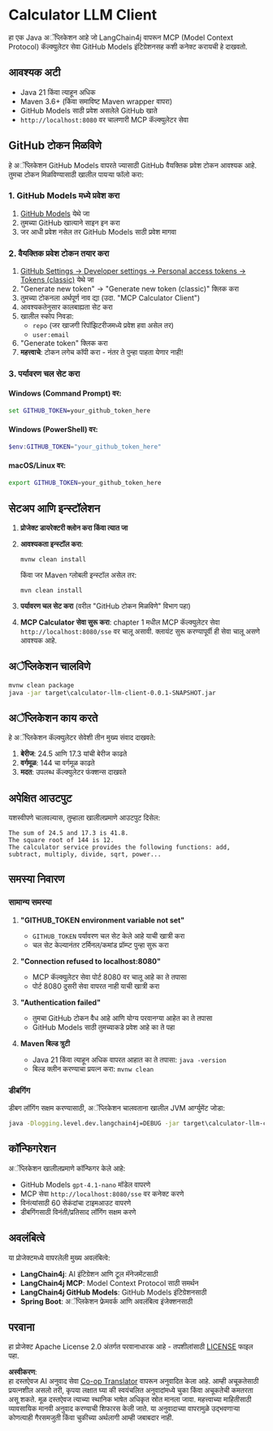 <!--
CO_OP_TRANSLATOR_METADATA:
{
  "original_hash": "ac2459c0d5cc823922e3d9240a95028c",
  "translation_date": "2025-07-13T19:08:12+00:00",
  "source_file": "03-GettingStarted/03-llm-client/solution/java/README.md",
  "language_code": "mr"
}
-->
# Calculator LLM Client

हा एक Java अॅप्लिकेशन आहे जो LangChain4j वापरून MCP (Model Context Protocol) कॅल्क्युलेटर सेवा GitHub Models इंटिग्रेशनसह कशी कनेक्ट करायची हे दाखवतो.

## आवश्यक अटी

- Java 21 किंवा त्याहून अधिक
- Maven 3.6+ (किंवा समाविष्ट Maven wrapper वापरा)
- GitHub Models साठी प्रवेश असलेले GitHub खाते
- `http://localhost:8080` वर चालणारी MCP कॅल्क्युलेटर सेवा

## GitHub टोकन मिळविणे

हे अॅप्लिकेशन GitHub Models वापरते ज्यासाठी GitHub वैयक्तिक प्रवेश टोकन आवश्यक आहे. तुमचा टोकन मिळविण्यासाठी खालील पायऱ्या फॉलो करा:

### 1. GitHub Models मध्ये प्रवेश करा
1. [GitHub Models](https://github.com/marketplace/models) येथे जा
2. तुमच्या GitHub खात्याने साइन इन करा
3. जर आधी प्रवेश नसेल तर GitHub Models साठी प्रवेश मागवा

### 2. वैयक्तिक प्रवेश टोकन तयार करा
1. [GitHub Settings → Developer settings → Personal access tokens → Tokens (classic)](https://github.com/settings/tokens) येथे जा
2. "Generate new token" → "Generate new token (classic)" क्लिक करा
3. तुमच्या टोकनला अर्थपूर्ण नाव द्या (उदा. "MCP Calculator Client")
4. आवश्यकतेनुसार कालबाह्यता सेट करा
5. खालील स्कोप निवडा:
   - `repo` (जर खाजगी रिपॉझिटरीजमध्ये प्रवेश हवा असेल तर)
   - `user:email`
6. "Generate token" क्लिक करा
7. **महत्त्वाचे**: टोकन लगेच कॉपी करा - नंतर ते पुन्हा पाहता येणार नाही!

### 3. पर्यावरण चल सेट करा

#### Windows (Command Prompt) वर:
```cmd
set GITHUB_TOKEN=your_github_token_here
```

#### Windows (PowerShell) वर:
```powershell
$env:GITHUB_TOKEN="your_github_token_here"
```

#### macOS/Linux वर:
```bash
export GITHUB_TOKEN=your_github_token_here
```

## सेटअप आणि इन्स्टॉलेशन

1. **प्रोजेक्ट डायरेक्टरी क्लोन करा किंवा त्यात जा**

2. **आवश्यकता इन्स्टॉल करा**:
   ```cmd
   mvnw clean install
   ```
   किंवा जर Maven ग्लोबली इन्स्टॉल असेल तर:
   ```cmd
   mvn clean install
   ```

3. **पर्यावरण चल सेट करा** (वरील "GitHub टोकन मिळविणे" विभाग पहा)

4. **MCP Calculator सेवा सुरू करा**:
   chapter 1 मधील MCP कॅल्क्युलेटर सेवा `http://localhost:8080/sse` वर चालू असावी. क्लायंट सुरू करण्यापूर्वी ही सेवा चालू असणे आवश्यक आहे.

## अॅप्लिकेशन चालविणे

```cmd
mvnw clean package
java -jar target\calculator-llm-client-0.0.1-SNAPSHOT.jar
```

## अॅप्लिकेशन काय करते

हे अॅप्लिकेशन कॅल्क्युलेटर सेवेशी तीन मुख्य संवाद दाखवते:

1. **बेरीज**: 24.5 आणि 17.3 यांची बेरीज काढते
2. **वर्गमूळ**: 144 चा वर्गमूळ काढते
3. **मदत**: उपलब्ध कॅल्क्युलेटर फंक्शन्स दाखवते

## अपेक्षित आउटपुट

यशस्वीपणे चालवल्यास, तुम्हाला खालीलप्रमाणे आउटपुट दिसेल:

```
The sum of 24.5 and 17.3 is 41.8.
The square root of 144 is 12.
The calculator service provides the following functions: add, subtract, multiply, divide, sqrt, power...
```

## समस्या निवारण

### सामान्य समस्या

1. **"GITHUB_TOKEN environment variable not set"**
   - `GITHUB_TOKEN` पर्यावरण चल सेट केले आहे याची खात्री करा
   - चल सेट केल्यानंतर टर्मिनल/कमांड प्रॉम्प्ट पुन्हा सुरू करा

2. **"Connection refused to localhost:8080"**
   - MCP कॅल्क्युलेटर सेवा पोर्ट 8080 वर चालू आहे का ते तपासा
   - पोर्ट 8080 दुसरी सेवा वापरत नाही याची खात्री करा

3. **"Authentication failed"**
   - तुमचा GitHub टोकन वैध आहे आणि योग्य परवानग्या आहेत का ते तपासा
   - GitHub Models साठी तुमच्याकडे प्रवेश आहे का ते पहा

4. **Maven बिल्ड त्रुटी**
   - Java 21 किंवा त्याहून अधिक वापरत आहात का ते तपासा: `java -version`
   - बिल्ड क्लीन करण्याचा प्रयत्न करा: `mvnw clean`

### डीबगिंग

डीबग लॉगिंग सक्षम करण्यासाठी, अॅप्लिकेशन चालवताना खालील JVM आर्ग्युमेंट जोडा:
```cmd
java -Dlogging.level.dev.langchain4j=DEBUG -jar target\calculator-llm-client-0.0.1-SNAPSHOT.jar
```

## कॉन्फिगरेशन

अॅप्लिकेशन खालीलप्रमाणे कॉन्फिगर केले आहे:
- GitHub Models `gpt-4.1-nano` मॉडेल वापरणे
- MCP सेवा `http://localhost:8080/sse` वर कनेक्ट करणे
- विनंत्यांसाठी 60 सेकंदांचा टाइमआउट वापरणे
- डीबगिंगसाठी विनंती/प्रतिसाद लॉगिंग सक्षम करणे

## अवलंबित्वे

या प्रोजेक्टमध्ये वापरलेली मुख्य अवलंबित्वे:
- **LangChain4j**: AI इंटिग्रेशन आणि टूल मॅनेजमेंटसाठी
- **LangChain4j MCP**: Model Context Protocol साठी समर्थन
- **LangChain4j GitHub Models**: GitHub Models इंटिग्रेशनसाठी
- **Spring Boot**: अॅप्लिकेशन फ्रेमवर्क आणि अवलंबित्व इंजेक्शनसाठी

## परवाना

हा प्रोजेक्ट Apache License 2.0 अंतर्गत परवानाधारक आहे - तपशीलांसाठी [LICENSE](../../../../../../03-GettingStarted/03-llm-client/solution/java/LICENSE) फाइल पहा.

**अस्वीकरण**:  
हा दस्तऐवज AI अनुवाद सेवा [Co-op Translator](https://github.com/Azure/co-op-translator) वापरून अनुवादित केला आहे. आम्ही अचूकतेसाठी प्रयत्नशील असलो तरी, कृपया लक्षात घ्या की स्वयंचलित अनुवादांमध्ये चुका किंवा अचूकतेची कमतरता असू शकते. मूळ दस्तऐवज त्याच्या स्थानिक भाषेत अधिकृत स्रोत मानला जावा. महत्त्वाच्या माहितीसाठी व्यावसायिक मानवी अनुवाद करण्याची शिफारस केली जाते. या अनुवादाच्या वापरामुळे उद्भवणाऱ्या कोणत्याही गैरसमजुती किंवा चुकीच्या अर्थलागी आम्ही जबाबदार नाही.